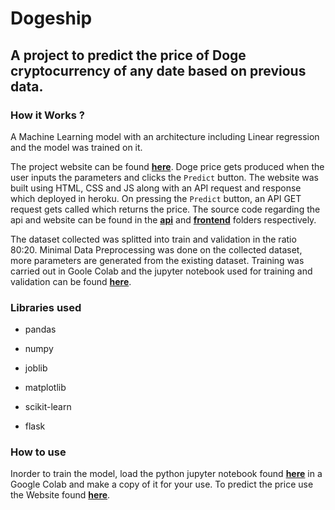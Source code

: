 # Dogeship

## A project to predict the price of Doge cryptocurrency of any date based on previous data. 

### How it Works ?
A Machine Learning model with an architecture including Linear regression and the model was trained on it.

The project website can be found **[here](https://haleelsada.github.io/Dogeship/)**. Doge price gets produced when the user inputs the parameters and clicks the `Predict` button. The website was built using HTML, CSS and JS along with an API request and response which deployed in heroku. On pressing the `Predict` button, an API GET request gets called which returns the price. The source code regarding the api and website can be found in the **[api](https://github.com/haleelsada/Dogeship/tree/main/api)** and **[frontend](https://github.com/haleelsada/Dogeship/tree/main/frontend)** folders respectively.

The dataset collected was splitted into train and validation in the ratio 80:20.  Minimal Data Preprocessing was done on the collected dataset, more parameters are generated from the existing dataset. Training was carried out in Goole Colab and the jupyter notebook used for training and validation can be found **[here](https://github.com/haleelsada/Dogeship/blob/main/model/model_training.ipynb)**.

### Libraries used
      
  - pandas 

  - numpy 

  - joblib

  - matplotlib

  - scikit-learn

  - flask

### How to use

Inorder to train the model, load the python jupyter notebook found **[here](https://github.com/haleelsada/Dogeship/blob/main/model/model_training.ipynb)** in a Google Colab and make a copy of it for your use. To predict the price use the Website found **[here](https://haleelsada.github.io/Dogeship/)**.
